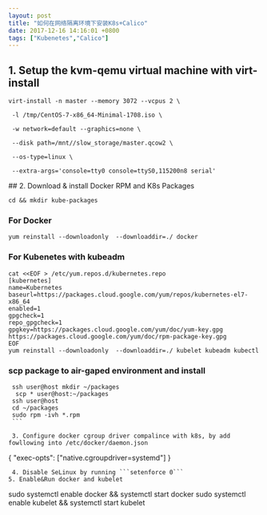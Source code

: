 ```yaml
---
layout: post
title: "如何在网络隔离环境下安装K8s+Calico"
date: 2017-12-16 14:16:01 +0800
tags: ["Kubenetes","Calico"]
---
```


## 1. Setup the kvm-qemu virtual machine with virt-install
 
 ```
 virt-install -n master --memory 3072 --vcpus 2 \
 
  -l /tmp/CentOS-7-x86_64-Minimal-1708.iso \
  
  -w network=default --graphics=none \
  
  --disk path=/mnt//slow_storage/master.qcow2 \
  
  --os-type=linux \
  
  --extra-args='console=tty0 console=ttyS0,115200n8 serial'
  ```
  
 ## 2. Download & install Docker RPM and K8s Packages
  
  ```
  cd && mkdir kube-packages
  ```
  
  ### For Docker
  ```
  yum reinstall --downloadonly  --downloaddir=./ docker 
  ```
  
  ### For Kubenetes with kubeadm
  ```
  cat <<EOF > /etc/yum.repos.d/kubernetes.repo
  [kubernetes]
  name=Kubernetes
  baseurl=https://packages.cloud.google.com/yum/repos/kubernetes-el7-x86_64
  enabled=1
  gpgcheck=1
  repo_gpgcheck=1
  gpgkey=https://packages.cloud.google.com/yum/doc/yum-key.gpg https://packages.cloud.google.com/yum/doc/rpm-package-key.gpg
  EOF
  yum reinstall --downloadonly  --downloaddir=./ kubelet kubeadm kubectl
  ```
  ### scp package to air-gaped environment and install
  ```
   ssh user@host mkdir ~/packages
   scp * user@host:~/packages
   ssh user@host
   cd ~/packages
   sudo rpm -ivh *.rpm 
  ```
  
  3. Configure docker cgroup driver compalince with k8s, by add fowllowing into /etc/docker/daemon.json
  
  ```
  {
   "exec-opts": ["native.cgroupdriver=systemd"]
  }
  ```
  4. Disable SeLinux by running ```setenforce 0```
  5. Enable&Run docker and kubelet
  ```
  sudo systemctl enable docker && systemctl start docker
  sudo systemctl enable kubelet && systemctl start kubelet
  ```
  
  
  

